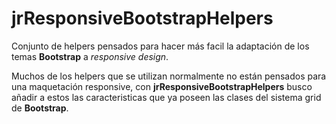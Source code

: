 # jrResponsiveBootstrapHelpers

Conjunto de helpers pensados para hacer más facil la adaptación de los temas **Bootstrap** a *responsive design*.

Muchos de los helpers que se utilizan normalmente no están pensados para una maquetación responsive, con **jrResponsiveBootstrapHelpers** busco añadir a estos las caracteristicas que ya poseen las clases del sistema grid de **Bootstrap**.
